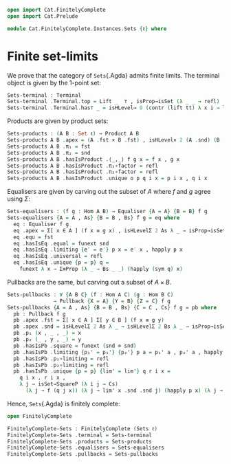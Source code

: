 ```agda
open import Cat.FinitelyComplete
open import Cat.Prelude

module Cat.FinitelyComplete.Instances.Sets {ℓ} where
```

<!--
```agda
open import Cat.Diagram.Equaliser (Sets ℓ)
open import Cat.Diagram.Pullback (Sets ℓ)
open import Cat.Diagram.Terminal (Sets ℓ)
open import Cat.Diagram.Product (Sets ℓ)
open import Cat.Reasoning (Sets ℓ)

private variable
  A B : Set ℓ
  f g : Hom A B

open Terminal
open IsProduct
open Product
open IsPullback
open Pullback
open IsEqualiser
open Equaliser
```
-->

# Finite set-limits

We prove that the category of `Sets`{.Agda} admits finite limits. The
terminal object is given by the 1-point set:

```agda
Sets-terminal : Terminal
Sets-terminal .Terminal.top = Lift _  ⊤ , isProp→isSet (λ _ _ → refl)
Sets-terminal .Terminal.has⊤ _ = isHLevel→ 0 (contr (lift tt) λ x i → lift tt)
```

Products are given by product sets:

```agda
Sets-products : (A B : Set ℓ) → Product A B
Sets-products A B .apex = (A .fst × B .fst) , isHLevel× 2 (A .snd) (B .snd)
Sets-products A B .π₁ = fst
Sets-products A B .π₂ = snd
Sets-products A B .hasIsProduct .⟨_,_⟩ f g x = f x , g x
Sets-products A B .hasIsProduct .π₁∘factor = refl
Sets-products A B .hasIsProduct .π₂∘factor = refl
Sets-products A B .hasIsProduct .unique o p q i x = p i x , q i x
```

Equalisers are given by carving out the subset of $A$ where $f$ and $g$ agree
using $\Sigma$:

```agda
Sets-equalisers : (f g : Hom A B) → Equaliser {A = A} {B = B} f g
Sets-equalisers {A = A , As} {B = B , Bs} f g = eq where
  eq : Equaliser f g
  eq .apex = Σ[ x ∈ A ] (f x ≡ g x) , isHLevelΣ 2 As λ _ → isProp→isSet (Bs _ _)
  eq .equ = fst
  eq .hasIsEq .equal = funext snd
  eq .hasIsEq .limiting {e′ = e′} p x = e′ x , happly p x
  eq .hasIsEq .universal = refl
  eq .hasIsEq .unique {p = p} q = 
    funext λ x → Σ≡Prop (λ _ → Bs _ _) (happly (sym q) x)
```

Pullbacks are the same, but carving out a subset of $A \times B$.

```agda
Sets-pullbacks : ∀ {A B C} (f : Hom A C) (g : Hom B C) 
               → Pullback {X = A} {Y = B} {Z = C} f g
Sets-pullbacks {A = A , As} {B = B , Bs} {C = C , Cs} f g = pb where
  pb : Pullback f g
  pb .apex .fst = Σ[ x ∈ A ] Σ[ y ∈ B ] (f x ≡ g y)
  pb .apex .snd = isHLevelΣ 2 As λ _ → isHLevelΣ 2 Bs λ _ → isProp→isSet (Cs _ _)
  pb .p₁ (x , _ , _) = x
  pb .p₂ (_ , y , _) = y
  pb .hasIsPb .square = funext (snd ⊙ snd)
  pb .hasIsPb .limiting {p₁' = p₁'} {p₂'} p a = p₁' a , p₂' a , happly p a
  pb .hasIsPb .p₁∘limiting = refl
  pb .hasIsPb .p₂∘limiting = refl
  pb .hasIsPb .unique {p = p} {lim' = lim'} q r i x = 
    q i x , r i x , 
    λ j → isSet→SquareP (λ i j → Cs) 
      (λ j → f (q j x)) (λ j → lim' x .snd .snd j) (happly p x) (λ j → g (r j x)) i j
```

Hence, `Sets`{.Agda} is finitely complete:

```agda
open FinitelyComplete

FinitelyComplete-Sets : FinitelyComplete (Sets ℓ)
FinitelyComplete-Sets .terminal = Sets-terminal
FinitelyComplete-Sets .products = Sets-products
FinitelyComplete-Sets .equalisers = Sets-equalisers
FinitelyComplete-Sets .pullbacks = Sets-pullbacks
```
